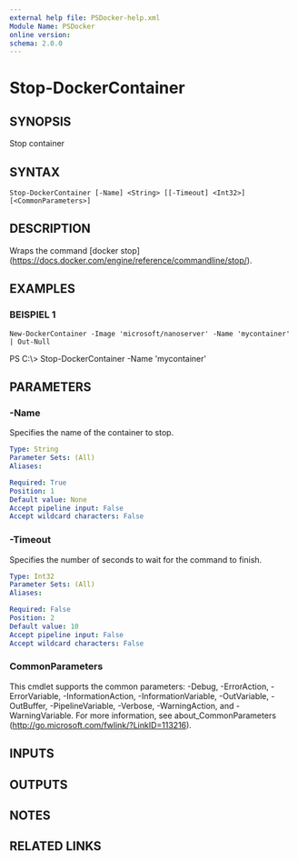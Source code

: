 ```yaml
---
external help file: PSDocker-help.xml
Module Name: PSDocker
online version:
schema: 2.0.0
---
```


# Stop-DockerContainer

## SYNOPSIS
Stop container

## SYNTAX

```
Stop-DockerContainer [-Name] <String> [[-Timeout] <Int32>] [<CommonParameters>]
```

## DESCRIPTION
Wraps the command \[docker stop\](https://docs.docker.com/engine/reference/commandline/stop/).

## EXAMPLES

### BEISPIEL 1
```
New-DockerContainer -Image 'microsoft/nanoserver' -Name 'mycontainer' | Out-Null
```

PS C:\\\> Stop-DockerContainer -Name 'mycontainer'

## PARAMETERS

### -Name
Specifies the name of the container to stop.

```yaml
Type: String
Parameter Sets: (All)
Aliases:

Required: True
Position: 1
Default value: None
Accept pipeline input: False
Accept wildcard characters: False
```

### -Timeout
Specifies the number of seconds to wait for the command to finish.

```yaml
Type: Int32
Parameter Sets: (All)
Aliases:

Required: False
Position: 2
Default value: 10
Accept pipeline input: False
Accept wildcard characters: False
```

### CommonParameters
This cmdlet supports the common parameters: -Debug, -ErrorAction, -ErrorVariable, -InformationAction, -InformationVariable, -OutVariable, -OutBuffer, -PipelineVariable, -Verbose, -WarningAction, and -WarningVariable.
For more information, see about_CommonParameters (http://go.microsoft.com/fwlink/?LinkID=113216).

## INPUTS

## OUTPUTS

## NOTES

## RELATED LINKS
